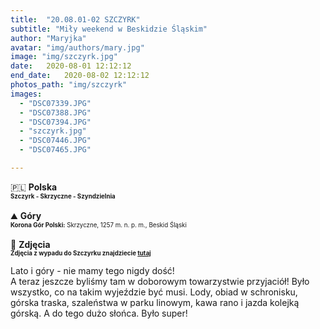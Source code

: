 ```yaml
---
title:  "20.08.01-02 SZCZYRK"
subtitle: "Miły weekend w Beskidzie Śląskim"
author: "Maryjka"
avatar: "img/authors/mary.jpg"
image: "img/szczyrk.jpg"
date:   2020-08-01 12:12:12
end_date:   2020-08-02 12:12:12
photos_path: "img/szczyrk"
images:
  - "DSC07339.JPG"
  - "DSC07388.JPG"
  - "DSC07394.JPG"
  - "szczyrk.jpg"
  - "DSC07446.JPG"
  - "DSC07465.JPG"

---
```

🇵🇱 **Polska**<br/>
**<sub><sup>Szczyrk - Skrzyczne - Szyndzielnia</sup></sub>**<br/>
<br/>
⛰️ **Góry**<br/>
<sub><sup>**Korona Gór Polski:** Skrzyczne, 1257 m. n. p. m., Beskid Śląski</sup></sub><br/>
<br/>
📸 **Zdjęcia**<br/>
<sub><sup>**Zdjęcia z wypadu do Szczyrku znajdziecie <a href="https://photos.app.goo.gl/J6ieQThCpuvm2VFP6">tutaj</a>**</sup></sub>

Lato i góry - nie mamy tego nigdy dość!<br/>
A teraz jeszcze byliśmy tam w doborowym towarzystwie przyjaciół! Było wszystko, co na takim wyjeździe być musi. Lody, obiad w schronisku, górska traska, szaleństwa w parku linowym, kawa rano i jazda kolejką górską. A do tego dużo słońca. Było super!
